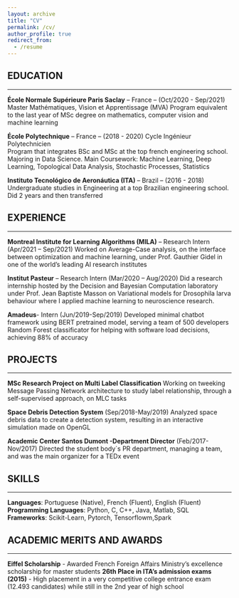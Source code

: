 ```yaml
---
layout: archive
title: "CV"
permalink: /cv/
author_profile: true
redirect_from:
  - /resume
---
```



## EDUCATION
---
**École Normale Supérieure Paris Saclay** –  France  –   (Oct/2020 - Sep/2021)
Master Mathématiques, Vision et Apprentissage (MVA)
Program equivalent to the last year of MSc degree on mathematics, computer vision and machine learning

**École Polytechnique** –  France  –  (2018 - 2020)
Cycle Ingénieur Polytechnicien   	                           
Program that integrates BSc and MSc at the top french engineering school. Majoring in Data Science.
Main Coursework: Machine Learning, Deep Learning, Topological Data Analysis, Stochastic Processes, Statistics

**Instituto Tecnológico de Aeronáutica (ITA)**  –  Brazil  –    (2016 - 2018)           
Undergraduate studies in Engineering at a top Brazilian engineering school. Did 2 years and then transferred
 
## EXPERIENCE
---
**Montreal Institute for Learning Algorithms (MILA)** – Research Intern (Apr/2021 – Sep/2021)
Worked on Average-Case analysis, on the interface between optimization and machine learning,  under Prof. Gauthier Gidel in one of the world’s leading AI research institutes

**Institut Pasteur** – Research Intern (Mar/2020 – Aug/2020)
Did a research internship  hosted by the Decision and Bayesian Computation laboratory under Prof. Jean Baptiste Masson on Variational models for Drosophila larva behaviour where I applied machine learning to neuroscience research.

**Amadeus**- Intern (Jun/2019-Sep/2019)
Developed minimal chatbot framework using BERT pretrained model, serving a team of 500 developers
Random Forest classificator for helping with software load decisions, achieving 88%  of accuracy


## PROJECTS
---
**MSc Research Project on Multi Label Classification**
Working on tweeking Message Passing Network architecture to study label relationship, through a self-supervised approach, on MLC tasks

**Space Debris Detection System** (Sep/2018-May/2019)
Analyzed space debris data to create a detection system, resulting in an interactive simulation made on OpenGL

**Academic Center Santos Dumont -Department Director** (Feb/2017-Nov/2017)
Directed the student body`s PR department, managing a team, and was the main organizer for a TEDx event

## SKILLS
---
**Languages**: Portuguese (Native), French (Fluent), English (Fluent)  
**Programming Languages**: Python, C, C++, Java, Matlab, SQL  
**Frameworks**: Scikit-Learn, Pytorch, Tensorflowm,Spark  

## ACADEMIC MERITS AND AWARDS
---
**Eiffel Scholarship** -  Awarded French Foreign Affairs Ministry’s  excellence scholarship for master students
**26th Place in ITA’s admission exams (2015)** - High placement in a very competitive college entrance exam (12.493 candidates) while still in the  2nd year of high school